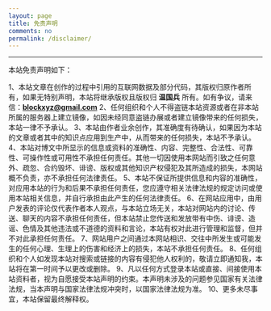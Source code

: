 ```yaml
---
layout: page
title: 免责声明
comments: no
permalink: /disclaimer/
---
```


***

本站免责声明如下：


1、本站文章在创作的过程中引用的互联网数据及部分代码，其版权归原作者所有，如果无特别声明，本站将继承版权且版权归 **温国兵** 所有。如有争议，请来信：**blockxyz@gmail.com**
2、任何组织和个人不得盗链本站资源或者在非本站所属的服务器上建立镜像，如因未经同意盗链办展或者建立镜像带来的任何损失，本站一律不予承认。
3、本站由作者业余创作，其准确度有待确认，如果因为本站的文章或者其中的知识点应用到生产中，从而带来的任何损失，本站不予承认。
4、本站对博文中所显示的信息或资料的准确性、内容、完整性、合法性、可靠性、可操作性或可用性不承担任何责任。其他一切因使用本网站而引致之任何意外、疏忽、合约毁坏、诽谤、版权或其他知识产权侵犯及其所造成的损失，本网站概不负责，亦不承担任何法律责任。
5、本站不保证所提供信息和内容的准确性，对应用本站的行为和后果不承担任何责任，您应遵守相关法律法规的规定访问或使用本站相关信息，并自行承担由此产生的任何法律责任。
6、在网站应用中，由用户发表的评论仅代表作者本人观点，与本站立场无关，本站对网站内的讨论、传送、聊天的内容不承担任何责任，但本站禁止您传送和发放带有中伤、诽谤、造谣、色情及其他违法或不道德的资料和言论，本站有权对此进行管理和监督，但并不对此承担任何责任。
7、网站用户之间通过本网站相识、交往中所发生或可能发生的任何心理、生理上的伤害和经济上的损失，本站不承担任何责任。
8、任何组织和个人如发现本站对搜索或链接的内容有侵犯他人权利的，敬请立即通知我，本站将在第一时间予以更改或删除。
9、凡以任何方式登录本站或直接、间接使用本站资料者，视为自愿接受本站声明的约束。本声明未涉及的问题参见国家有关法律法规，当本声明与国家法律法规冲突时，以国家法律法规为准。
10、更多未尽事宜，本站保留最终解释权。
